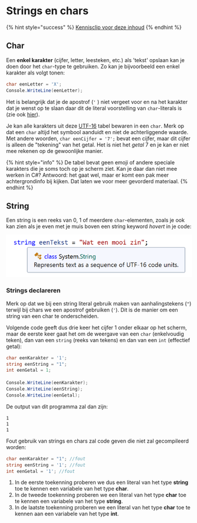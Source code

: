 # Strings en chars

{% hint style="success" %}
[Kennisclip voor deze inhoud](https://youtu.be/rSsptVzzAhk)
{% endhint %}

## Char

Een **enkel karakter** \(cijfer, letter, leesteken, etc.\) als 'tekst' opslaan kan je doen door het `char`-type te gebruiken. Zo kan je bijvoorbeeld een enkel karakter als volgt tonen:

```csharp
char eenLetter = 'X';
Console.WriteLine(eenLetter);
```

Het is belangrijk dat je de apostrof \(`'` \) niet vergeet voor en na het karakter dat je wenst op te slaan daar dit de literal voorstelling van `char`-literals is \(zie ook [hier](../h1-variabelen-en-datatypes/1_datatypes.md)\).

Je kan alle karakters uit deze [UTF-16](http://www.fileformat.info/info/charset/UTF-16/list.htm) tabel bewaren in een `char`. Merk op dat een `char` altijd het symbool aanduidt en niet de achterliggende waarde. Met andere woorden, `char eenCijfer = '7';` bevat een cijfer, maar dit cijfer is alleen de "tekening" van het getal. Het is niet het _getal_ 7 en je kan er niet mee rekenen op de gewoonlijke manier.

{% hint style="info" %}
De tabel bevat geen emoji of andere speciale karakters die je soms toch op je scherm ziet. Kan je daar dan niet mee werken in C\#? Antwoord: het gaat wel, maar er komt een pak meer achtergrondinfo bij kijken. Dat laten we voor meer gevorderd materiaal.
{% endhint %}

## String

Een string is een reeks van 0, 1 of meerdere `char`-elementen, zoals je ook kan zien als je even met je muis boven een string keyword _hovert_ in je code:

![](../../.gitbook/assets/stringenchars%20%282%29.png)

### Strings declareren

Merk op dat we bij een string literal gebruik maken van aanhalingstekens \(`"`\) terwijl bij chars we een apostrof gebruiken \(`'`\). Dit is de manier om een string van een char te onderscheiden.

Volgende code geeft dus drie keer het cijfer 1 onder elkaar op het scherm, maar de eerste keer gaat het om de weergave van een `char` \(enkelvoudig teken\), dan van een `string` \(reeks van tekens\) en dan van een `int` \(effectief getal\):

```csharp
char eenKarakter = '1'; 
string eenString = "1"; 
int eenGetal = 1;

Console.WriteLine(eenKarakter);
Console.WriteLine(eenString);
Console.WriteLine(eenGetal);
```

De output van dit programma zal dan zijn:

```text
1
1
1
```

Fout gebruik van strings en chars zal code geven die niet zal gecompileerd worden:

```csharp
char eenKarakter = "1"; //fout
string eenString = '1'; //fout
int eenGetal = '1'; //fout
```

1. In de eerste toekenning proberen we dus een literal van het type **string** toe te kennen een variabele van het type **char**.
2. In de tweede toekenning proberen we een literal van het type **char** toe te kennen een variabele van het type **string**.
3. In de laatste toekenning proberen we een literal van het type **char** toe te kennen aan een variabele van het type **int**.

